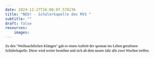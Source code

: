 ```yaml
---
date: 2024-12-27T16:00:07.578236
title: "NEU! - Schülerkapelle des MVS "
subtitle: ""
draft: false
resources:
    images:
---
```


<div style="font-family: 'verdana'; font-size: 12px; color: #000;">Zu den "Weihnachtlichen Klängen" gab es einen Auftritt der spontan ins Leben gerufenen Schülerkapelle. Diese wird weiter bestehen und sich ab dem neuen Jahr alle zwei Wochen treffen.&nbsp;</div>
